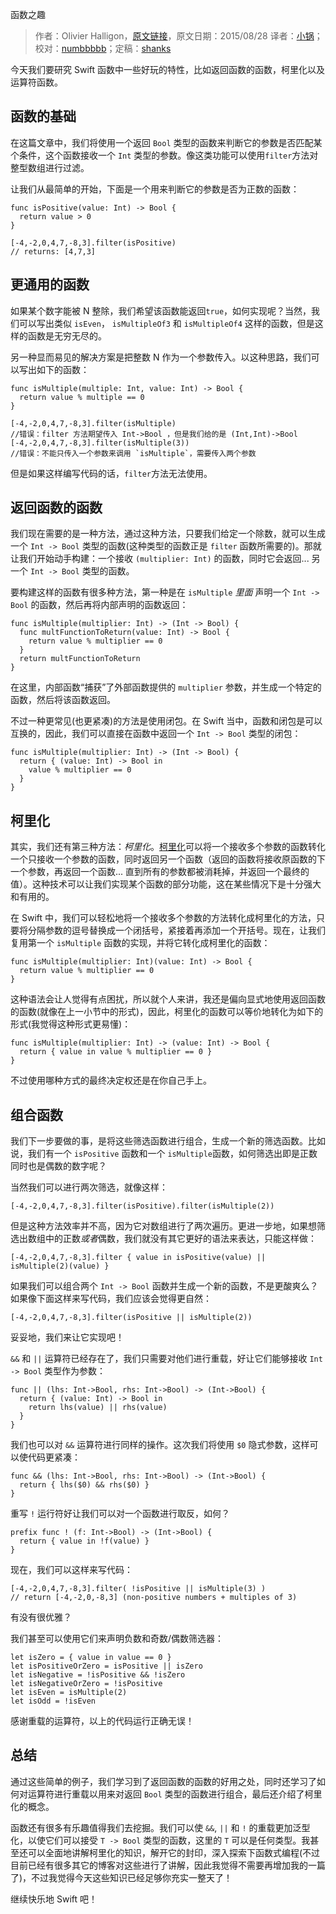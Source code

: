 函数之趣

> 作者：Olivier Halligon，[原文链接](http://alisoftware.github.io/swift/function/operator/2015/08/28/fun-with-functions/)，原文日期：2015/08/28
> 译者：[小锅](http://www.swiftyper.com/)；校对：[numbbbbb](https://github.com/numbbbbb)；定稿：[shanks](http://codebuild.me/)
  








今天我们要研究 Swift 函数中一些好玩的特性，比如返回函数的函数，柯里化以及运算符函数。

## 函数的基础

在这篇文章中，我们将使用一个返回 `Bool` 类型的函数来判断它的参数是否匹配某个条件，这个函数接收一个 `Int` 类型的参数。像这类功能可以使用`filter`方法对整型数组进行过滤。


让我们从最简单的开始，下面是一个用来判断它的参数是否为正数的函数：

    
    func isPositive(value: Int) -> Bool {
      return value > 0
    }
    
    [-4,-2,0,4,7,-8,3].filter(isPositive)
    // returns: [4,7,3]

## 更通用的函数

如果某个数字能被 N 整除，我们希望该函数能返回`true`，如何实现呢？当然，我们可以写出类似 `isEven`， `isMultipleOf3` 和 `isMultipleOf4` 这样的函数，但是这样的函数是无穷无尽的。

另一种显而易见的解决方案是把整数 N 作为一个参数传入。以这种思路，我们可以写出如下的函数：

    
    func isMultiple(multiple: Int, value: Int) -> Bool {
      return value % multiple == 0
    }
    
    [-4,-2,0,4,7,-8,3].filter(isMultiple)
    //错误：filter 方法期望传入 Int->Bool ，但是我们给的是 (Int,Int)->Bool
    [-4,-2,0,4,7,-8,3].filter(isMultiple(3))
    //错误：不能只传入一个参数来调用 `isMultiple`，需要传入两个参数

但是如果这样编写代码的话，`filter`方法无法使用。

## 返回函数的函数

我们现在需要的是一种方法，通过这种方法，只要我们给定一个除数，就可以生成一个 `Int -> Bool` 类型的函数(这种类型的函数正是 `filter` 函数所需要的)。那就让我们开始动手构建：一个接收 `(multiplier: Int)` 的函数，同时它会返回... 另一个 `Int -> Bool` 类型的函数。

要构建这样的函数有很多种方法，第一种是在 `isMultiple` *里面* 声明一个 `Int -> Bool` 的函数，然后再将内部声明的函数返回：

    
    func isMultiple(multiplier: Int) -> (Int -> Bool) {
      func multFunctionToReturn(value: Int) -> Bool {
        return value % multiplier == 0
      }
      return multFunctionToReturn
    }

在这里，内部函数“捕获”了外部函数提供的 `multiplier` 参数，并生成一个特定的函数，然后将该函数返回。

不过一种更常见(也更紧凑)的方法是使用闭包。在 Swift 当中，函数和闭包是可以互换的，因此，我们可以直接在函数中返回一个 `Int -> Bool` 类型的闭包：

    
    func isMultiple(multiplier: Int) -> (Int -> Bool) {
      return { (value: Int) -> Bool in
        value % multiplier == 0
      }
    }

## 柯里化

其实，我们还有第三种方法：*柯里化*。[柯里化](https://en.wikipedia.org/wiki/Currying)可以将一个接收多个参数的函数转化一个只接收一个参数的函数，同时返回另一个函数（返回的函数将接收原函数的下一个参数，再返回一个函数... 直到所有的参数都被消耗掉，并返回一个最终的值）。这种技术可以让我们实现某个函数的部分功能，这在某些情况下是十分强大和有用的。

在 Swift 中，我们可以轻松地将一个接收多个参数的方法转化成柯里化的方法，只要将分隔参数的逗号替换成一个闭括号，紧接着再添加一个开括号。现在，让我们复用第一个 `isMultiple` 函数的实现，并将它转化成柯里化的函数：

    
    func isMultiple(multiplier: Int)(value: Int) -> Bool {
      return value % multiplier == 0
    }

这种语法会让人觉得有点困扰，所以就个人来讲，我还是偏向显式地使用返回函数的函数(就像在上一小节中的形式)，因此，柯里化的函数可以等价地转化为如下的形式(我觉得这种形式更易懂)：

    
    func isMultiple(multiplier: Int) -> (value: Int) -> Bool {
      return { value in value % multiplier == 0 }
    }

不过使用哪种方式的最终决定权还是在你自己手上。

## 组合函数

我们下一步要做的事，是将这些筛选函数进行组合，生成一个新的筛选函数。比如说，我们有一个 `isPositive` 函数和一个 `isMultiple`函数，如何筛选出即是正数同时也是偶数的数字呢？

当然我们可以进行两次筛选，就像这样：

    
    [-4,-2,0,4,7,-8,3].filter(isPositive).filter(isMultiple(2))

但是这种方法效率并不高，因为它对数组进行了两次遍历。更进一步地，如果想筛选出数组中的正数*或者*偶数，我们就没有其它更好的语法来表达，只能这样做：

    
    [-4,-2,0,4,7,-8,3].filter { value in isPositive(value) || isMultiple(2)(value) }

如果我们可以组合两个 `Int -> Bool` 函数并生成一个新的函数，不是更酸爽么？如果像下面这样来写代码，我们应该会觉得更自然：

    
    [-4,-2,0,4,7,-8,3].filter(isPositive || isMultiple(2))

妥妥地，我们来让它实现吧！

`&&` 和 `||` 运算符已经存在了，我们只需要对他们进行重载，好让它们能够接收 `Int -> Bool` 类型作为参数：

    
    func || (lhs: Int->Bool, rhs: Int->Bool) -> (Int->Bool) {
      return { (value: Int) -> Bool in
        return lhs(value) || rhs(value)
      }
    }

我们也可以对 `&&` 运算符进行同样的操作。这次我们将使用 `$0` 隐式参数，这样可以使代码更紧凑：

    
    func && (lhs: Int->Bool, rhs: Int->Bool) -> (Int->Bool) {
      return { lhs($0) && rhs($0) }
    }

重写 `!` 运行符好让我们可以对一个函数进行取反，如何？

    
    prefix func ! (f: Int->Bool) -> (Int->Bool) {
      return { value in !f(value) }
    }

现在，我们可以这样来写代码：

    
    [-4,-2,0,4,7,-8,3].filter( !isPositive || isMultiple(3) )
    // return [-4,-2,0,-8,3] (non-positive numbers + multiples of 3)

有没有很优雅？

我们甚至可以使用它们来声明负数和奇数/偶数筛选器：

    
    let isZero = { value in value == 0 }
    let isPositiveOrZero = isPositive || isZero
    let isNegative = !isPositive && !isZero
    let isNegativeOrZero = !isPositive
    let isEven = isMultiple(2)
    let isOdd = !isEven

感谢重载的运算符，以上的代码运行正确无误！

## 总结

通过这些简单的例子，我们学习到了返回函数的函数的好用之处，同时还学习了如何对运算符进行重载以用来对返回 `Bool` 类型的函数进行组合，最后还介绍了柯里化的概念。

函数还有很多有乐趣值得我们去挖掘。我们可以使 `&&`, `||` 和 `!` 的重载更加泛型化，以使它们可以接受 `T -> Bool` 类型的函数，这里的 `T` 可以是任何类型。我甚至还可以全面地讲解柯里化的知识，解开它的封印，深入探索下函数式编程(不过目前已经有很多其它的博客对这些进行了讲解，因此我觉得不需要再增加我的一篇了)，不过我觉得今天这些知识已经足够你充实一整天了！

继续快乐地 Swift 吧！